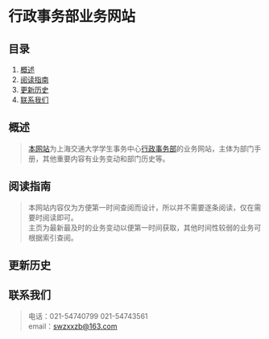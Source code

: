 行政事务部业务网站  
======

目录
----
1. [概述](#概述)  
2. [阅读指南](#阅读指南)  
3. [更新历史](#更新历史)
4. [联系我们](#联系我们)  

概述  
-----
>[本网站](https://wangbo-sjtu.github.io/Business-Changes/)为上海交通大学学生事务中心[行政事务部](xingzhengbu.group)的业务网站，主体为部门手册，其他重要内容有业务变动和部门历史等。

阅读指南  
-----
>本网站内容仅为方便第一时间查阅而设计，所以并不需要逐条阅读，仅在需要时阅读即可。  
主页为最新最及时的业务变动以便第一时间获取，其他时间性较弱的业务可根据索引查阅。

更新历史
-----

联系我们  
-----
>电话：021-54740799 021-54743561  
email：swzxxzb@163.com
